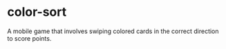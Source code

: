 # color-sort
A mobile game that involves swiping colored cards in the correct direction to score points.
